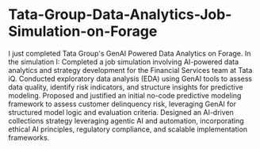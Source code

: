 # Tata-Group-Data-Analytics-Job-Simulation-on-Forage
I just completed Tata Group's GenAI Powered Data Analytics on Forage. In the simulation I:
Completed a job simulation involving AI-powered data analytics and strategy development for the Financial Services team at Tata iQ.
Conducted exploratory data analysis (EDA) using GenAI tools to assess data quality, identify risk indicators, and structure insights for predictive modeling.
Proposed and justified an initial no-code predictive modeling framework to assess customer delinquency risk, leveraging GenAI for structured model logic and evaluation criteria.
Designed an AI-driven collections strategy leveraging agentic AI and automation, incorporating ethical AI principles, regulatory compliance, and scalable implementation frameworks.
